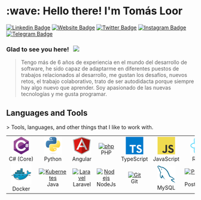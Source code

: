 <h1 align="left" id="macropower-title">:wave: Hello there! I'm Tomás Loor</h1>

[![Linkedin Badge](https://img.shields.io/badge/-LinkedIn-0e76a8?style=flat-square&logo=Linkedin&logoColor=white)](https://linkedin.com/in/tomas-loor-vera)
[![Website Badge](https://img.shields.io/badge/Website-3b5998?style=flat-square&logo=google-chrome&logoColor=white)](https://thomasklz.github.io/)
[![Twitter Badge](https://img.shields.io/badge/-Twitter-00acee?style=flat-square&logo=Twitter&logoColor=white)](https://twitter.com/thomaslvera)
[![Instagram Badge](https://img.shields.io/badge/-Instagram-e4405f?style=flat-square&logo=Instagram&logoColor=white)](https://instagram.com/thomasloor)
[![Telegram Badge](https://img.shields.io/badge/-Telegram-0088cc?style=flat-square&logo=Telegram&logoColor=white)](https://t.me/thomaslvera)

### Glad to see you here! &nbsp; ![](https://visitor-badge.glitch.me/badge?page_id=iampavangandhi.iampavangandhi&style=flat-square&color=0088cc)

> <span style="text-align: justify;">Tengo más de 6 años de experiencia en el mundo del desarrollo de software, he sido capaz de adaptarme en diferentes puestos de trabajos relacionados al desarrollo, me gustan los desafíos, nuevos retos, el trabajo colaborativo, trato de ser autodidacta porque siempre hay algo nuevo que aprender. Soy apasionado de las nuevas tecnologías y me gusta programar.</span>
<h2 align="left" id="macropower-tech">Languages and Tools</h2>
> Tools, languages, and other things that I like to work with.
<table>
  <tr  style="background-color:#D6EEE">
    <td align="center" width="96">
      <a href="#macropower-tech">
        <img src="./img/csharp-original.svg" width="48" height="48" alt="C#" />
      </a>
      <br>C#&nbsp;(Core)
    </td>
    <td align="center" width="96">
      <a href="#macropower-tech">
        <img src="./img/python-original.svg" width="48" height="48" alt="Python" />
      </a>
      <br>Python
    </td>
    <td align="center" width="96">
      <a href="#macropower-tech">
        <img src="./img/angular-icon.svg" width="48" height="48" alt="Angular" />
      </a>
      <br>Angular
    </td>
    <td align="center" width="96">
      <a href="#macropower-tech">
        <img src="https://iconape.com/wp-content/png_logo_vector/elephpant-mascot-php-logo.png" width="60" height="60" alt="php" />
      </a>
      <br>PHP
    </td>
    <td align="center" width="96">
      <a href="#macropower-tech">
        <img src="./img/typescript-original.svg" width="48" height="48" alt="TypeScript" />
      </a>
      <br>TypeScript
    </td>
    <td align="center" width="96">
      <a href="#macropower-tech">
        <img src="./img/javascript-original.svg" width="48" height="48" alt="JavaScript" />
      </a>
      <br>JavaScript
    </td>
    <td align="center" width="96">
      <a href="#macropower-tech" >
        <img src="./img/react-original.svg" width="48" height="48" alt="React" />
      </a>
      <br>React
    </td>
    <td align="center" width="96">
      <a href="#macropower-tech">
        <img src="./img/bootstrap-plain.svg" width="48" height="48" alt="Bootstrap" />
      </a>
      <br>Bootstrap
    </td>
    <td align="center" width="96">
      <a href="#macropower-tech">
        <img src="./img/sass-original.svg" width="48" height="48" alt="Sass" />
      </a>
      <br>Sass
    </td>
  </tr>
  <tr>
    <td align="center" width="96"> 
      <a href="#macropower-tech" >
        <img src="./img/docker-original.svg" width="55" height="55" alt="Docker" />
      </a>
      <br>Docker
    </td>
    <td align="center" width="96">
      <a href="#macropower-tech" >
        <img src="https://cdn.worldvectorlogo.com/logos/java-4.svg" width="48" height="48" alt="Kubernetes" />
      </a>
      <br>Java
    </td>
    <td align="center"  width="96">
      <a href="#macropower-tech">
        <img src="https://cdn.worldvectorlogo.com/logos/laravel-2.svg" width="48" height="48" alt="Laravel" />
      </a>
      <br>Laravel
    </td>
    <td align="center"  width="96">
      <a href="#macropower-tech">
        <img src="https://cdn.worldvectorlogo.com/logos/nodejs-2.svg" width="48" height="48" alt="Nodejs" />
      </a>
      <br>NodeJs
    </td>
    <td align="center" width="96">
      <a href="#macropower-tech">
        <img src="https://cdn.worldvectorlogo.com/logos/git-bash.svg" width="48" height="48" alt="Git" />
      </a>
      <br>Git
    </td>
    <td align="center"  width="96">
      <a href="#macropower-tech">
        <img src="./img/mysql-original.svg" width="48" height="48" alt="MySQL" />
      </a>
      <br>MySQL
    </td>
    <td align="center" width="96">
      <a href="#macropower-tech" >
        <img src="https://cdn.worldvectorlogo.com/logos/postgresql.svg" width="48" height="48" alt="PostgreSQL" />
      </a>
      <br>PostgreSQL
    </td>
    <td align="center" width="96">
      <a href="#macropower-tech" >
        <img src="https://cdn.worldvectorlogo.com/logos/microsoft-sql-server-1.svg" width="48" height="48" alt="SqlServer" />
      </a>
      <br>SqlServer
    </td>
    <td align="center" width="96">
      <a href="#macropower-tech" >
        <img src="https://cdn.worldvectorlogo.com/logos/scrum-1.svg" width="48" height="48" alt="Scrum" />
      </a>
      <br>Scrum
    </td>
  </tr>
</table>
